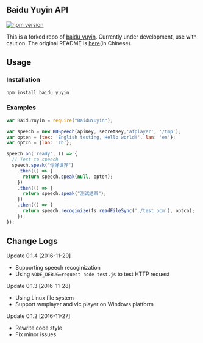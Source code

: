 Baidu Yuyin API
-----------------------
[![npm version](https://badge.fury.io/js/baidu-yuyin-api.svg)](https://badge.fury.io/js/baidu-yuyin-api)

This is a forked repo of [baidu_yuyin](https://github.com/aokihu/BaiduYuyin). Currently under development, use with caution.
The original README is [here](https://github.com/Dream-Navigator/BaiduYuyin/blob/master/DEPRECATE-README.md)(in Chinese).

Usage
-------
### Installation

`npm install baidu_yuyin`

### Examples
```javascript
var BaiduYuyin = require("BaiduYuyin");

var speech = new BDSpeech(apiKey, secretKey,'afplayer', '/tmp');
var opten = {tex: 'English testing, Hello world!', lan: 'en'};
var optcn = {lan: 'zh'};

speech.on('ready', () => {
  // Text to speech
  speech.speak("你好世界")
    .then(() => {
      return speech.speak(null, opten);
    })
    .then(() => {
      return speech.speak("测试结束");
    })
    .then(() => {
      return speech.recoginize(fs.readFileSync('./test.pcm'), optcn);
    });
});

```


Change Logs
-----------

Update 0.1.4 [2016-11-29]
* Supporting speech recoginization
* Using `NODE_DEBUG=request node test.js` to test HTTP request

Update 0.1.3 [2016-11-28]
* Using Linux file system
* Support wmplayer and vlc player on Windows platform

Update 0.1.2 [2016-11-27]
* Rewrite code style
* Fix minor issues


